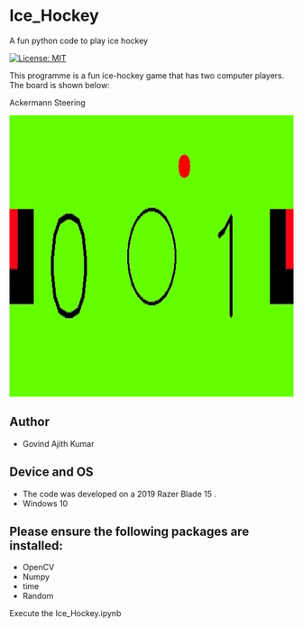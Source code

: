 # Ice_Hockey
A fun python code to play ice hockey

[![License: MIT](https://img.shields.io/badge/License-MIT-yellow.svg)](https://opensource.org/licenses/MIT)

This programme is a fun ice-hockey game that has two computer players. The board is shown below:


Ackermann Steering

<p align="center">
  <img height="500" src="Images/board.jpg">
</p>

## Author

 - Govind Ajith Kumar

## Device and OS

 - The code was developed on a 2019 Razer Blade 15 .</br>
 - Windows 10

Please ensure the following packages are installed:
--

 - OpenCV
 - Numpy
 - time
 - Random

Execute the Ice_Hockey.ipynb


